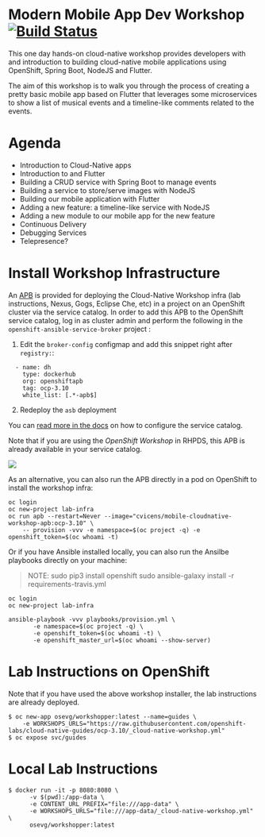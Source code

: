 Modern Mobile App Dev Workshop [![Build Status](https://travis-ci.org/openshift-labs/cloud-native-guides.svg?branch=ocp-3.10)](https://travis-ci.org/openshift-labs/cloud-native-guides)
===
This one day hands-on cloud-native workshop provides developers with and introduction to building cloud-native mobile applications using OpenShift, Spring Boot, NodeJS and Flutter.

The aim of this workshop is to walk you through the process of creating a pretty basic mobile app based on Flutter that leverages some microservices to show a list of musical events and a timeline-like comments related to the events.

Agenda
===
* Introduction to Cloud-Native apps 
* Introduction to and Flutter
* Building a CRUD service with Spring Boot to manage events
* Building a service to store/serve images with NodeJS
* Building our mobile application with Flutter
* Adding a new feature: a timeline-like service with NodeJS
* Adding a new module to our mobile app for the new feature
* Continuous Delivery 
* Debugging Services
* Telepresence?

Install Workshop Infrastructure
===

An [APB](https://hub.docker.com/r/openshiftapb/cloudnative-workshop-apb) is provided for 
deploying the Cloud-Native Workshop infra (lab instructions, Nexus, Gogs, Eclipse Che, etc) in a project 
on an OpenShift cluster via the service catalog. In order to add this APB to the OpenShift service catalog, log in 
as cluster admin and perform the following in the `openshift-ansible-service-broker` project :

1. Edit the `broker-config` configmap and add this snippet right after `registry:`:

  ```
    - name: dh
      type: dockerhub
      org: openshiftapb
      tag: ocp-3.10
      white_list: [.*-apb$]
  ```

2. Redeploy the `asb` deployment

You can [read more in the docs](https://docs.openshift.com/container-platform/3.10/install_config/oab_broker_configuration.html#oab-config-registry-dockerhub) 
on how to configure the service catalog.

Note that if you are using the _OpenShift Workshop_ in RHPDS, this APB is already available in your service catalog.

![](images/service-catalog.png?raw=true)

As an alternative, you can also run the APB directly in a pod on OpenShift to install the workshop infra:

```
oc login
oc new-project lab-infra
oc run apb --restart=Never --image="cvicens/mobile-cloudnative-workshop-apb:ocp-3.10" \
    -- provision -vvv -e namespace=$(oc project -q) -e openshift_token=$(oc whoami -t)
```

Or if you have Ansible installed locally, you can also run the Ansilbe playbooks directly on your machine:

> NOTE:
 sudo pip3 install openshift
 sudo ansible-galaxy install -r requirements-travis.yml

```
oc login
oc new-project lab-infra

ansible-playbook -vvv playbooks/provision.yml \
       -e namespace=$(oc project -q) \
       -e openshift_token=$(oc whoami -t) \
       -e openshift_master_url=$(oc whoami --show-server)
``` 

Lab Instructions on OpenShift
===

Note that if you have used the above workshop installer, the lab instructions are already deployed.

```
$ oc new-app osevg/workshopper:latest --name=guides \
    -e WORKSHOPS_URLS="https://raw.githubusercontent.com/openshift-labs/cloud-native-guides/ocp-3.10/_cloud-native-workshop.yml"
$ oc expose svc/guides
```

Local Lab Instructions
===
```
$ docker run -it -p 8080:8080 \
      -v $(pwd):/app-data \
      -e CONTENT_URL_PREFIX="file:///app-data" \
      -e WORKSHOPS_URLS="file:///app-data/_cloud-native-workshop.yml" \
      osevg/workshopper:latest
```
